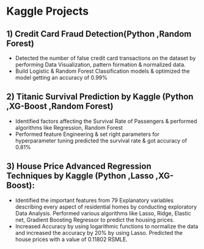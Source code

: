 # Kaggle Projects


## 1) **Credit Card Fraud Detection(Python ,Random Forest)**

* Detected the number of false credit card transactions on the dataset by performing Data Visualization, pattern formation & normalized data.
* Build Logistic & Random Forest Classification models & optimized the model getting an accuracy of 0.99%

## 2) Titanic Survival Prediction by Kaggle (Python ,XG-Boost ,Random Forest)

* Identified factors affecting the Survival Rate of Passengers & performed algorithms like Regression, Random Forest
* Performed feature Engineering & set right parameters for hyperparameter tuning predicted the survival rate & got accuracy of 0.81%

## 3) House Price Advanced Regression Techniques by Kaggle (Python ,Lasso ,XG-Boost):

* Identified the important features from 79 Explanatory variables describing every aspect of residential homes by conducting exploratory Data Analysis. Performed various algorithms like Lasso, Ridge, Elastic net, Gradient Boosting Regressor to predict the housing prices.
* Increased Accuracy by using logarithmic functions to normalize the data and increased the accuracy by 20% by using Lasso. Predicted the house prices with a value of 0.11802 RSMLE. 


